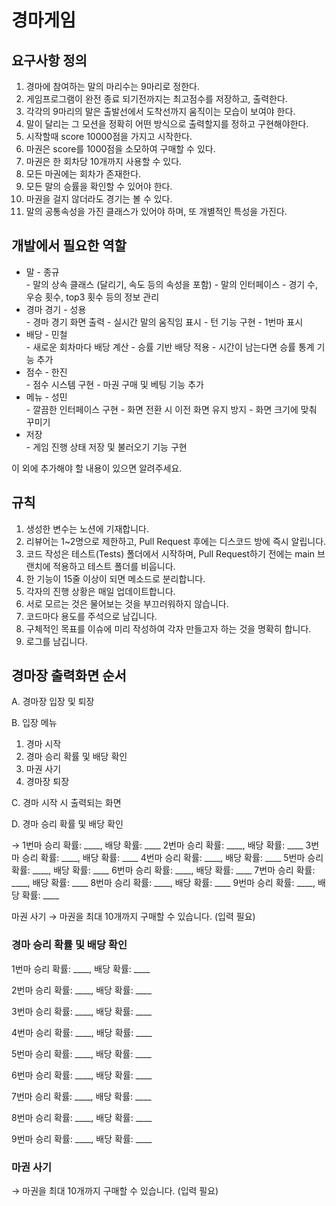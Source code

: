 
<!-- Shared HTML Code -->

<h1>경마게임</h1>

<h2>요구사항 정의</h2>
<ol>
  <li>경마에 참여하는 말의 마리수는 9마리로 정한다.</li>
  <li>게임프로그램이 완전 종료 되기전까지는 최고점수를 저장하고, 출력한다.</li>
  <li>각각의 9마리의 말은 출발선에서 도착선까지 움직이는 모습이 보여야 한다. </li>
  <li>말이 달리는 그 모션을 정확히 어떤 방식으로 출력할지를 정하고 구현해야한다. </li>
  <li>시작할때 score 10000점을 가지고 시작한다. </li>
  <li>마권은 score를 1000점을 소모하여 구매할 수 있다. </li>
  <li>마권은 한 회차당 10개까지 사용할 수 있다. </li>
  <li>모든 마권에는 회차가 존재한다. </li>
  <li>모든 말의 승률을 확인할 수 있어야 한다. </li>
  <li>마권을 걸지 않더라도 경기는 볼 수 있다. </li>
  <li>말의 공통속성을 가진 클래스가 있어야 하며, 또 개별적인 특성을 가진다. </li>
  <!-- ... -->
</ol>

<h2>개발에서 필요한 역할</h2>
<ul>
  <li>말 - 종규</li>
    - 말의 상속 클래스 (달리기, 속도 등의 속성을 포함)
    - 말의 인터페이스
    - 경기 수, 우승 횟수, top3 횟수 등의 정보 관리
  <li>경마 경기 - 성용</li>
    - 경마 경기 화면 출력
    - 실시간 말의 움직임 표시
    - 턴 기능 구현
    - 1번마 표시
  <li>배당 - 민철</li>
    - 새로운 회차마다 배당 계산
    - 승률 기반 배당 적용
    - 시간이 남는다면 승률 통계 기능 추가
  <li>점수 - 한진</li>
    - 점수 시스템 구현
    - 마권 구매 및 베팅 기능 추가
  <li>메뉴 - 성민</li>
    - 깔끔한 인터페이스 구현
    - 화면 전환 시 이전 화면 유지 방지
    - 화면 크기에 맞춰 꾸미기
  <li>저장</li>
    - 게임 진행 상태 저장 및 불러오기 기능 구현
</ul>
이 외에 추가해야 할 내용이 있으면 알려주세요.

<h2>규칙</h2>
<ol>
  <li>생성한 변수는 노션에 기재합니다.</li>
  <li>리뷰어는 1~2명으로 제한하고, Pull Request 후에는 디스코드 방에 즉시 알립니다.</li>
  <li>코드 작성은 테스트(Tests) 폴더에서 시작하며, Pull Request하기 전에는 main 브랜치에 적용하고 테스트 폴더를 비웁니다.</li>
  <li>한 기능이 15줄 이상이 되면 메소드로 분리합니다.</li>
  <li>각자의 진행 상황은 매일 업데이트합니다.</li>
  <li>서로 모르는 것은 물어보는 것을 부끄러워하지 않습니다.</li>
  <li>코드마다 용도를 주석으로 남깁니다.</li>
  <li>구체적인 목표를 이슈에 미리 작성하여 각자 만들고자 하는 것을 명확히 합니다.</li>
  <li>로그를 남깁니다.</li>
</ol>

<h2>경마장 출력화면 순서</h2>
<p>A. 경마장 입장 및 퇴장</p>
<p>B. 입장 메뉴</p>
<ol>
  <li>경마 시작</li>
  <li>경마 승리 확률 및 배당 확인</li>
  <li>마권 사기</li>
  <li>경마장 퇴장</li>
</ol>
<p>C. 경마 시작 시 출력되는 화면</p>
<p>D. 경마 승리 확률 및 배당 확인</p>
<p>→ 1번마 승리
  확률: ____, 배당 확률: ____
2번마 승리 확률: ____, 배당 확률: ____
3번마 승리 확률: ____, 배당 확률: ____
4번마 승리 확률: ____, 배당 확률: ____
5번마 승리 확률: ____, 배당 확률: ____
6번마 승리 확률: ____, 배당 확률: ____
7번마 승리 확률: ____, 배당 확률: ____
8번마 승리 확률: ____, 배당 확률: ____
9번마 승리 확률: ____, 배당 확률: ____

마권 사기
→ 마권을 최대 10개까지 구매할 수 있습니다. (입력 필요)


<h3>경마 승리 확률 및 배당 확인</h3>
<p>1번마 승리 확률: ____, 배당 확률: ____</p>
<p>2번마 승리 확률: ____, 배당 확률: ____</p>
<p>3번마 승리 확률: ____, 배당 확률: ____</p>
<p>4번마 승리 확률: ____, 배당 확률: ____</p>
<p>5번마 승리 확률: ____, 배당 확률: ____</p>
<p>6번마 승리 확률: ____, 배당 확률: ____</p>
<p>7번마 승리 확률: ____, 배당 확률: ____</p>
<p>8번마 승리 확률: ____, 배당 확률: ____</p>
<p>9번마 승리 확률: ____, 배당 확률: ____</p>
<h3>마권 사기</h3>
<p>→ 마권을 최대 10개까지 구매할 수 있습니다. (입력 필요)</p>

<!-- ... -->
